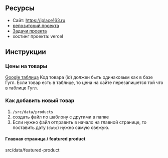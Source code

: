 ## Ресурсы

-   Сайт: https://iplace163.ru
-   [репозиторий проекта](https://github.com/romankurnovskii/iplace163.ru)
-   [Задачи проекта](https://github.com/users/romankurnovskii/projects/6/views/)
-   хостинг проекта: vercel

## Инструкции

### Цены на товары

[Google таблица](https://docs.google.com/spreadsheets/d/1zNeDDIYOr7AodAJk88KYMeGA8yturfD5dx2xK2e-kpI/edit#gid=0)
Код товара (id) должен быть одинаковым как в базе Гугл. Если товар есть в таблице, то цена на сайте перезапишется той что в таблице Гугл.

### Как добавить новый товар

1. `/src/data/products`
2. создать файл по шаблону с другими в папке
3. Если нужно файл отправить в начало на главной странице, то поставить дату (`date`) нужно самую свежую.

#### Главная страница / featured product

src/data/featured-product


